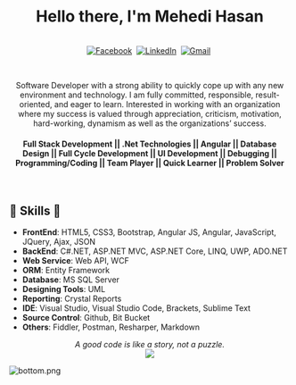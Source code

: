 <p>
  <h1 align="center"><b>Hello there, I'm Mehedi Hasan</b></h1>
</p>

<p align="center">
<br>
<a href="https://www.facebook.com/mehedi9339"><img src="https://img.shields.io/badge/facebook-%231877F2.svg?&style=for-the-badge&logo=facebook&logoColor=white" alt="Facebook" /></a>&nbsp;
<a href="https://www.linkedin.com/in/mehedi9339"><img src="https://img.shields.io/badge/linkedin-%230077B5.svg?&style=for-the-badge&logo=linkedin&logoColor=white" alt="LinkedIn" /></a>&nbsp;
<a href="mailto:mehedihasan9339@gmail.com?subject=Hello%20Mehedi"><img src="https://img.shields.io/badge/gmail-%23D14836.svg?&style=for-the-badge&logo=gmail&logoColor=white" alt="Gmail"/></a>&nbsp;
</p>

<br>

<div>
 <p align="center">
Software Developer with a strong ability to quickly cope up with any new environment and technology. I am fully committed, responsible, result-oriented, and eager to learn. Interested in working with an organization where my success is valued through appreciation, criticism, motivation, hard-working, dynamism as well as the organizations’ success.
</p>
  <p>
  <h4 align="center"><b>Full Stack Development ||  .Net Technologies || Angular || Database Design || Full Cycle Development || UI Development || Debugging || Programming/Coding || Team Player || Quick Learner || Problem Solver</b></h4>
</p>
</div>
<br />


##  🎉 Skills  🎉
- **FrontEnd**: HTML5, CSS3, Bootstrap, Angular JS, Angular, JavaScript, JQuery, Ajax, JSON
- **BackEnd**: C#.NET, ASP.NET MVC, ASP.NET Core, LINQ, UWP, ADO.NET
- **Web Service**: Web API, WCF
- **ORM**: Entity Framework
- **Database**: MS SQL Server
- **Designing Tools**: UML
- **Reporting**: Crystal Reports
- **IDE**: Visual Studio, Visual Studio Code, Brackets, Sublime Text
- **Source Control**: Github, Bit Bucket
- **Others**: Fiddler, Postman, Resharper, Markdown


<p align="center">
  <i>A good code is like a story, not a puzzle.</i><br/>
<img src="https://visitor-badge.glitch.me/badge?page_id=ayushkumar-25.ayushkumar-25"/>
</p>

![bottom.png](https://i.loli.net/2020/07/12/b3grZD6LFseGuUP.png)
